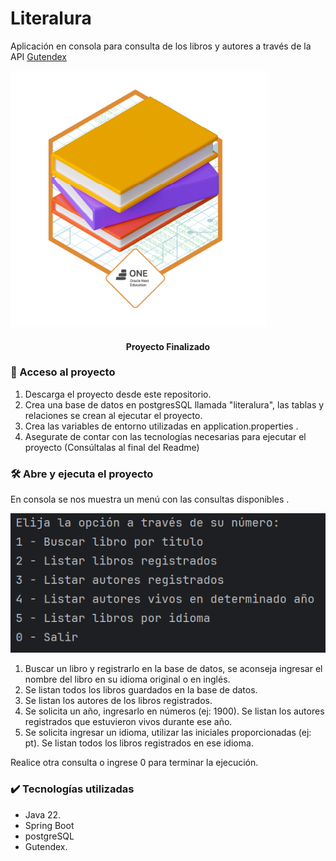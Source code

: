 <h1>Literalura</h1>
<p>Aplicación en consola para consulta de los libros y autores a través de la API <a href="https://gutendex.com">Gutendex
</a></p>

<img src="literalura_badge.png">
<h4 align="center">Proyecto Finalizado</h4>

<h3>📁 Acceso al proyecto</h3>
<ol>
  <li>Descarga el proyecto desde este repositorio.</li>
  <li>Crea una base de datos en postgresSQL llamada "literalura", las tablas y relaciones se crean al ejecutar el proyecto.</li>
  <li>Crea las variables de entorno utilizadas en application.properties .</li>
  <li>Asegurate de contar con las tecnologías necesarias para ejecutar el proyecto (Consúltalas al final del Readme)</li>
</ol>

<h3>🛠️ Abre y ejecuta el proyecto</h3>
<p>En consola se nos muestra un menú con las consultas disponibles .</p>
<img src="src/main/resources/IMGmenu.png">
<ol>
  <li>Buscar un libro y registrarlo en la base de datos, se aconseja ingresar el nombre del libro en su idioma original o en inglés.</li>  
  <li>Se listan todos los libros guardados en la base de datos.</li>
  <li>Se listan los autores de los libros registrados. </li>
  <li>Se solicita un año, ingresarlo en números (ej: 1900). Se listan los autores registrados que estuvieron vivos durante ese año.</li>
  <li>Se solicita ingresar un idioma, utilizar las iniciales proporcionadas (ej: pt). Se listan todos los libros registrados en ese idioma.</li>
</ol>
<p>Realice otra consulta o ingrese 0 para terminar la ejecución.</p>

<h3>✔️ Tecnologías utilizadas</h3>
<ul>
  <li>Java 22.</li>
  <li>Spring Boot</li>  
  <li>postgreSQL</li>
  <li>Gutendex.</li>
</ul>

